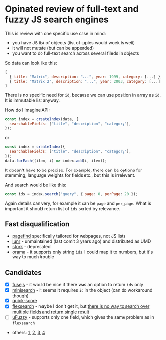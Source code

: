 # Opinated review of full-text and fuzzy JS search engines

This is review with one specific use case in mind:

- you have JS list of objects (list of tuples would woek is well)
- it will not mutate (but can be appended)
- you want to do full-text search across several fileds in objects

So data can look like this:

```js
[
  { title: "Matrix", description: "...", year: 1999, category: [...] },
  { title: "Matrix 2", description: "...", year: 2003, category: [...] },
]
```

There is no specific need for `id`, because we can use position in array as `id`. It is immutable list anyway.

How do I imagine API:

```js
const index = createIndex(data, {
  searchableFields: ["title", "description", "category"],
});
```

or

```js
const index = createIndex({
  searchableFields: ["title", "description", "category"],
});
data.forEach((item, i) => index.add(i, item));
```

It doesn't have to be precise. For example, there can be options for stemming, language weights for fields etc., but this is irrelevant.

And search would be like this:

```js
const ids = index.search("query", { page: 0, perPage: 20 });
```

Again details can very, for example it can be `page` and `per_page`. What is important it should return list of `ids` sorted by relevance.

## Fast disqualification

- [pagefind](https://pagefind.app/docs/running-pagefind/) specifically tailored for webpages, not JS lists
- [lunr](https://github.com/olivernn/lunr.js) - unmaintained (last comit 3 years ago) and distributed as UMD
- [stork](https://stork-search.net/) - deprecated
- [orama](https://github.com/oramasearch/orama) - it supports only string `ids`. I could map it to numbers, but it's way to much trouble

## Candidates

- [x] [fusejs](https://www.fusejs.io/examples.html#search-object-array) - it would be nice if there was an option to return `ids` only
- [x] [minisearch](https://github.com/lucaong/minisearch#basic-usage) - it seems it requires `id` in the object (can do workaround though)
- [x] [quick-score](https://fwextensions.github.io/quick-score/)
- [x] [flexsearch](https://github.com/nextapps-de/flexsearch) - maybe I don't get it, but [there is no way to search over multiple fields and return single result](https://github.com/nextapps-de/flexsearch/discussions/293)
- [ ] [uFuzzy](https://github.com/leeoniya/uFuzzy) - supports only one field, which gives the same problem as in `flexsearch`
- others: [1](https://github.com/leeoniya/uFuzzy#benchmark), [2](https://bestofjs.org/projects?tags=fuzzy), [3](https://bestofjs.org/projects?tags=fulltext), [4](https://bestofjs.org/projects?tags=search)
